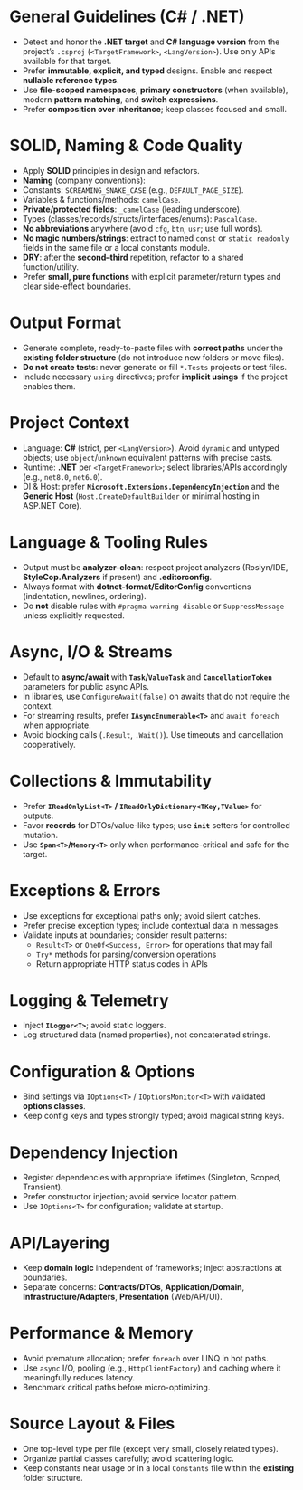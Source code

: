 # General Guidelines (C# / .NET)
- Detect and honor the **.NET target** and **C# language version** from the project’s `.csproj` (`<TargetFramework>`, `<LangVersion>`). Use only APIs available for that target.
- Prefer **immutable, explicit, and typed** designs. Enable and respect **nullable reference types**.
- Use **file-scoped namespaces**, **primary constructors** (when available), modern **pattern matching**, and **switch expressions**.
- Prefer **composition over inheritance**; keep classes focused and small.

# SOLID, Naming & Code Quality
- Apply **SOLID** principles in design and refactors.
- **Naming** (company conventions):
 - Constants: `SCREAMING_SNAKE_CASE` (e.g., `DEFAULT_PAGE_SIZE`).
  - Variables & functions/methods: `camelCase`.
  - **Private/protected fields**: `_camelCase` (leading underscore).
  - Types (classes/records/structs/interfaces/enums): `PascalCase`.
- **No abbreviations** anywhere (avoid `cfg`, `btn`, `usr`; use full words).
- **No magic numbers/strings**: extract to named `const` or `static readonly` fields in the same file or a local constants module.
- **DRY**: after the **second–third** repetition, refactor to a shared function/utility.
- Prefer **small, pure functions** with explicit parameter/return types and clear side-effect boundaries.

# Output Format
- Generate complete, ready-to-paste files with **correct paths** under the **existing folder structure** (do not introduce new folders or move files).
- **Do not create tests**: never generate or fill `*.Tests` projects or test files.
- Include necessary `using` directives; prefer **implicit usings** if the project enables them.

# Project Context
- Language: **C#** (strict, per `<LangVersion>`). Avoid `dynamic` and untyped objects; use `object`/`unknown` equivalent patterns with precise casts.
- Runtime: **.NET** per `<TargetFramework>`; select libraries/APIs accordingly (e.g., `net8.0`, `net6.0`).
- DI & Host: prefer **`Microsoft.Extensions.DependencyInjection`** and the **Generic Host** (`Host.CreateDefaultBuilder` or minimal hosting in ASP.NET Core).

# Language & Tooling Rules
- Output must be **analyzer-clean**: respect project analyzers (Roslyn/IDE, **StyleCop.Analyzers** if present) and **.editorconfig**.
- Always format with **dotnet-format/EditorConfig** conventions (indentation, newlines, ordering).
- Do **not** disable rules with `#pragma warning disable` or `SuppressMessage` unless explicitly requested.

# Async, I/O & Streams
- Default to **async/await** with **`Task`/`ValueTask`** and **`CancellationToken`** parameters for public async APIs.
- In libraries, use `ConfigureAwait(false)` on awaits that do not require the context.
- For streaming results, prefer **`IAsyncEnumerable<T>`** and `await foreach` when appropriate.
- Avoid blocking calls (`.Result`, `.Wait()`). Use timeouts and cancellation cooperatively.

# Collections & Immutability
- Prefer **`IReadOnlyList<T>` / `IReadOnlyDictionary<TKey,TValue>`** for outputs.
- Favor **records** for DTOs/value-like types; use **`init`** setters for controlled mutation.
- Use **`Span<T>`/`Memory<T>`** only when performance-critical and safe for the target.

# Exceptions & Errors
- Use exceptions for exceptional paths only; avoid silent catches.
- Prefer precise exception types; include contextual data in messages.
- Validate inputs at boundaries; consider result patterns:
  - `Result<T>` or `OneOf<Success, Error>` for operations that may fail
  - `Try*` methods for parsing/conversion operations
  - Return appropriate HTTP status codes in APIs

# Logging & Telemetry
- Inject **`ILogger<T>`**; avoid static loggers.
- Log structured data (named properties), not concatenated strings.

# Configuration & Options
- Bind settings via `IOptions<T>` / `IOptionsMonitor<T>` with validated **options classes**.
- Keep config keys and types strongly typed; avoid magical string keys.

# Dependency Injection
- Register dependencies with appropriate lifetimes (Singleton, Scoped, Transient).
- Prefer constructor injection; avoid service locator pattern.
- Use `IOptions<T>` for configuration; validate at startup.

# API/Layering
- Keep **domain logic** independent of frameworks; inject abstractions at boundaries.
- Separate concerns: **Contracts/DTOs**, **Application/Domain**, **Infrastructure/Adapters**, **Presentation** (Web/API/UI).

# Performance & Memory
- Avoid premature allocation; prefer `foreach` over LINQ in hot paths.
- Use `async` I/O, pooling (e.g., `HttpClientFactory`) and caching where it meaningfully reduces latency.
- Benchmark critical paths before micro-optimizing.

# Source Layout & Files
- One top-level type per file (except very small, closely related types).
- Organize partial classes carefully; avoid scattering logic.
- Keep constants near usage or in a local `Constants` file within the **existing** folder structure.
